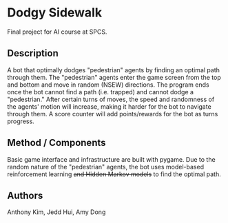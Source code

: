 # Dodgy Sidewalk
Final project for AI course at SPCS.

## Description
A bot that optimally dodges "pedestrian" agents by finding an optimal path through them. The "pedestrian" agents
enter the game screen from the top and bottom and move in random (NSEW) directions. The program ends once the bot
cannot find a path (i.e. trapped) and cannot dodge a "pedestrian." After certain turns of moves, the speed and randomness
of the agents' motion will increase, making it harder for the bot to navigate through them. A score counter will add points/rewards
for the bot as turns progress.

## Method / Components
Basic game interface and infrastructure are built with pygame.
Due to the random nature of the "pedestrian" agents, the bot uses model-based reinforcement learning ~~and Hidden Markov models~~
to find the optimal path.

## Authors
Anthony Kim, Jedd Hui, Amy Dong
